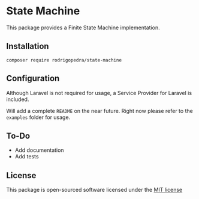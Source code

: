 # State Machine

This package provides a Finite State Machine implementation.

## Installation

```
composer require rodrigopedra/state-machine
```

## Configuration

Although Laravel is not required for usage, a Service Provider for Laravel is included.

Will add a complete `README` on the near future. Right now please refer to the `examples` folder for usage.

## To-Do

- Add documentation
- Add tests

## License

This package is open-sourced software licensed under the [MIT license](http://opensource.org/licenses/MIT)
